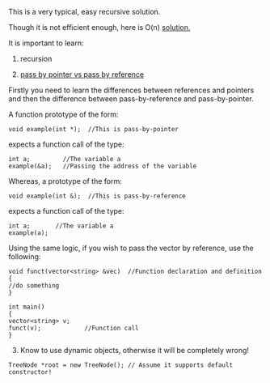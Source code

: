 This is a very typical, easy recursive solution.

Though it is not efficient enough, here is O(n) [solution.](https://leetcode.com/problems/maximum-binary-tree/discuss/106146/C++-O(N)-solution)

It is important to learn:
1. recursion

2. [pass by pointer vs pass by reference](https://stackoverflow.com/questions/41413663/pass-a-vector-by-reference-c)


Firstly you need to learn the differences between references and pointers and then the difference between pass-by-reference and pass-by-pointer.

A function prototype of the form:
```
void example(int *);  //This is pass-by-pointer
```
expects a function call of the type:
```
int a;         //The variable a
example(&a);   //Passing the address of the variable
```
Whereas, a prototype of the form:
```
void example(int &);  //This is pass-by-reference
```
expects a function call of the type:
```
int a;       //The variable a
example(a);
```
Using the same logic, if you wish to pass the vector by reference, use the following:
```
void funct(vector<string> &vec)  //Function declaration and definition
{
//do something
}

int main()
{
vector<string> v;
funct(v);            //Function call
}
```

3. Know to use dynamic objects, otherwise it will be completely wrong!
```
TreeNode *root = new TreeNode(); // Assume it supports default constructor!
```
